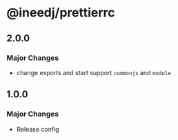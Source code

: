 # @ineedj/prettierrc

## 2.0.0

### Major Changes

- change exports and start support `commonjs` and `module`

## 1.0.0

### Major Changes

- Release config
